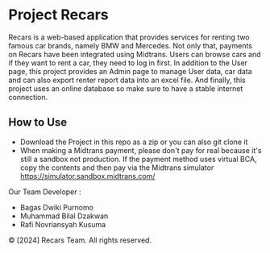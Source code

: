 # Project Recars

Recars is a web-based application that provides services for renting two famous car brands, namely BMW and Mercedes. Not only that, payments on Recars have been integrated using Midtrans. Users can browse cars and if they want to rent a car, they need to log in first. In addition to the User page, this project provides an Admin page to manage User data, car data and can also export renter report data into an excel file. And finally, this project uses an online database so make sure to have a stable internet connection.

## How to Use

- Download the Project in this repo as a zip or you can also git clone it
- When making a Midtrans payment, please don't pay for real because it's still a sandbox not production.
If the payment method uses virtual BCA, copy the contents and then pay via the Midtrans simulator
https://simulator.sandbox.midtrans.com/

Our Team Developer :
- Bagas Dwiki Purnomo
- Muhammad Bilal Dzakwan
- Rafi Novriansyah Kusuma
  
© [2024] Recars Team. All rights reserved.



